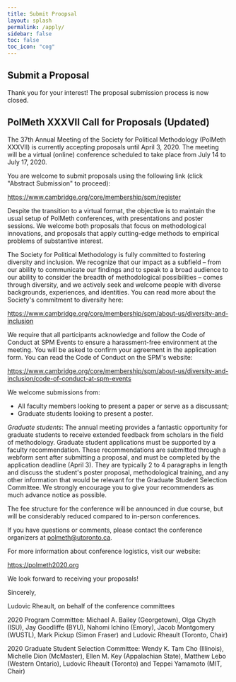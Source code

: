 ```yaml
---
title: Submit Proopsal
layout: splash
permalink: /apply/
sidebar: false
toc: false
toc_icon: "cog"
---
```


## Submit a Proposal

Thank you for your interest!  The proposal submission process is now closed.

## PolMeth XXXVII Call for Proposals (Updated)

The 37th Annual Meeting of the Society for Political Methodology (PolMeth XXXVII) is currently accepting proposals until April 3, 2020.  The meeting will be a virtual (online) conference scheduled to take place from July 14 to July 17, 2020.

You are welcome to submit proposals using the following link (click "Abstract Submission" to proceed):

<a href="https://www.cambridge.org/core/membership/spm/register" target="_blank">https://www.cambridge.org/core/membership/spm/register</a> 

Despite the transition to a virtual format, the objective is to maintain the usual setup of PolMeth conferences, with presentations and poster sessions.  We welcome both proposals that focus on methodological innovations, and proposals that apply cutting-edge methods to empirical problems of substantive interest.

The Society for Political Methodology is fully committed to fostering diversity and inclusion. We recognize that our impact as a subfield – from our ability to communicate our findings and to speak to a broad audience to our ability to consider the breadth of methodological possibilities – comes through diversity, and we actively seek and welcome people with diverse backgrounds, experiences, and identities. You can read more about the Society's commitment to diversity here:

<a href="https://www.cambridge.org/core/membership/spm/about-us/diversity-and-inclusion" target="_blank">https://www.cambridge.org/core/membership/spm/about-us/diversity-and-inclusion</a>
 
We require that all participants acknowledge and follow the Code of Conduct at SPM Events to ensure a harassment-free environment at the meeting. You will be asked to confirm your agreement in the application form. You can read the Code of Conduct on the SPM's website:

<a href="https://www.cambridge.org/core/membership/spm/about-us/diversity-and-inclusion/code-of-conduct-at-spm-events" target="_blank">https://www.cambridge.org/core/membership/spm/about-us/diversity-and-inclusion/code-of-conduct-at-spm-events</a>
 
We welcome submissions from:

- All faculty members looking to present a paper or serve as a discussant;
- Graduate students looking to present a poster.
 
*Graduate students*: The annual meeting provides a fantastic opportunity for graduate students to receive extended feedback from scholars in the field of methodology.   Graduate student applications must be supported by a faculty recommendation. These recommendations are submitted through a webform sent after submitting a proposal, and must be completed by the application deadline (April 3). They are typically 2 to 4 paragraphs in length and discuss the student's poster proposal, methodological training, and any other information that would be relevant for the Graduate Student Selection Committee. We strongly encourage you to give your recommenders as much advance notice as possible.
 
The fee structure for the conference will be announced in due course, but will be considerably reduced compared to in-person conferences.

If you have questions or comments, please contact the conference organizers at <a href="mailto:polmeth@utoronto.ca">polmeth@utoronto.ca</a>.

For more information about conference logistics, visit our website:

<a href="https://polmeth2020.org" target="_blank">https://polmeth2020.org</a>
 
We look forward to receiving your proposals!
 
Sincerely,
 
Ludovic Rheault, on behalf of the conference committees
 
2020 Program Committee:
Michael A. Bailey (Georgetown), Olga Chyzh (ISU), Jay Goodliffe (BYU), Nahomi Ichino (Emory), Jacob Montgomery (WUSTL), Mark Pickup (Simon Fraser) and Ludovic Rheault (Toronto, Chair)

2020 Graduate Student Selection Committee:
Wendy K. Tam Cho (Illinois), Michelle Dion (McMaster), Ellen M. Key (Appalachian State), Matthew Lebo (Western Ontario), Ludovic Rheault (Toronto) and Teppei Yamamoto (MIT, Chair)

